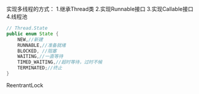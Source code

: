 
实现多线程的方式：
1.继承Thread类
2.实现Runnable接口
3.实现Callable接口
4.线程池

```java
// Thread.State
public enum State {
    NEW,//新建     
    RUNNABLE,//准备就绪       
    BLOCKED, //阻塞        
    WAITING,//一直等待
    TIMED_WAITING,//超时等待，过时不候
    TERMINATED;//终止
}
```

ReentrantLock 